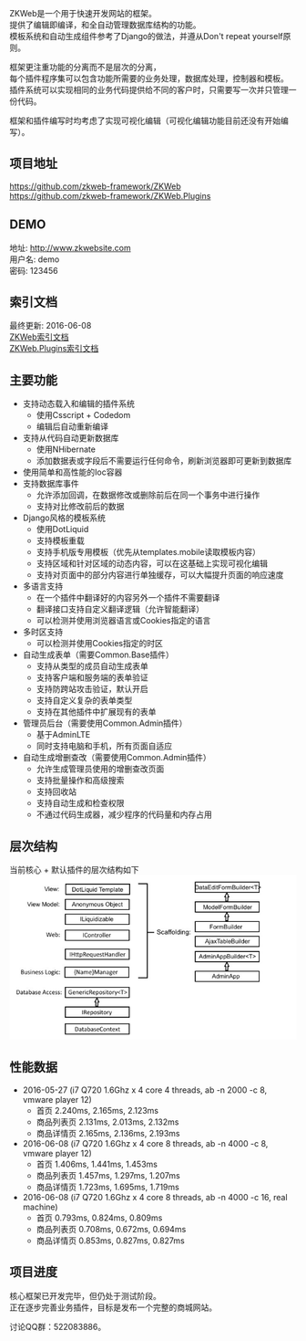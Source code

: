 ZKWeb是一个用于快速开发网站的框架。<br/>
提供了编辑即编译，和全自动管理数据库结构的功能。<br/>
模板系统和自动生成组件参考了Django的做法，并遵从Don't repeat yourself原则。<br/>

框架更注重功能的分离而不是层次的分离，<br/>
每个插件程序集可以包含功能所需要的业务处理，数据库处理，控制器和模板。<br/>
插件系统可以实现相同的业务代码提供给不同的客户时，只需要写一次并只管理一份代码。<br/>

框架和插件编写时均考虑了实现可视化编辑（可视化编辑功能目前还没有开始编写）。<br/>

### <h2>项目地址</h2>

<a href="https://github.com/zkweb-framework/ZKWeb" target="_blank">https://github.com/zkweb-framework/ZKWeb</a></br>
<a href="https://github.com/zkweb-framework/ZKWeb.Plugins" target="_blank">https://github.com/zkweb-framework/ZKWeb.Plugins</a>

### <h2>DEMO</h2>

地址: <a href="http://www.zkwebsite.com" target="_blank">http://www.zkwebsite.com</a><br/>
用户名: demo<br/>
密码: 123456<br/>

### <h2>索引文档</h2>

最终更新: 2016-06-08<br/>
<a href="../references/zkweb/html/annotated.html" target="_blank">ZKWeb索引文档</a></br>
<a href="../references/zkweb.plugins/html/annotated.html" target="_blank">ZKWeb.Plugins索引文档</a>

### <h2>主要功能</h2>

- 支持动态载入和编辑的插件系统
	- 使用Csscript + Codedom
	- 编辑后自动重新编译
- 支持从代码自动更新数据库
	- 使用NHibernate
	- 添加数据表或字段后不需要运行任何命令，刷新浏览器即可更新到数据库	
- 使用简单和高性能的Ioc容器
- 支持数据库事件
	- 允许添加回调，在数据修改或删除前后在同一个事务中进行操作
	- 支持对比修改前后的数据
- Django风格的模板系统
	- 使用DotLiquid
	- 支持模板重载
	- 支持手机版专用模板（优先从templates.mobile读取模板内容）
	- 支持区域和针对区域的动态内容，可以在这基础上实现可视化编辑
	- 支持对页面中的部分内容进行单独缓存，可以大幅提升页面的响应速度
- 多语言支持
	- 在一个插件中翻译好的内容另外一个插件不需要翻译
	- 翻译接口支持自定义翻译逻辑（允许智能翻译）
	- 可以检测并使用浏览器语言或Cookies指定的语言
- 多时区支持
	- 可以检测并使用Cookies指定的时区
- 自动生成表单（需要Common.Base插件）
	- 支持从类型的成员自动生成表单
	- 支持客户端和服务端的表单验证
	- 支持防跨站攻击验证，默认开启
	- 支持自定义复杂的表单类型
	- 支持在其他插件中扩展现有的表单
- 管理员后台（需要使用Common.Admin插件）
	- 基于AdminLTE
	- 同时支持电脑和手机，所有页面自适应
- 自动生成增删查改（需要使用Common.Admin插件）
	- 允许生成管理员使用的增删查改页面
	- 支持批量操作和高级搜索
	- 支持回收站
	- 支持自动生成和检查权限
	- 不通过代码生成器，减少程序的代码量和内存占用

### <h2>层次结构</h2>

当前核心 + 默认插件的层次结构如下<br/>
![](img/architecture.jpg)

### <h2>性能数据</h2>

- 2016-05-27 (i7 Q720 1.6Ghz x 4 core 4 threads, ab -n 2000 -c 8, vmware player 12)
	- 首页 2.240ms, 2.165ms, 2.123ms
	- 商品列表页 2.131ms, 2.013ms, 2.132ms
	- 商品详情页 2.165ms, 2.136ms, 2.193ms
- 2016-06-08 (i7 Q720 1.6Ghz x 4 core 8 threads, ab -n 4000 -c 8, vmware player 12)
	- 首页 1.406ms, 1.441ms, 1.453ms
	- 商品列表页 1.457ms, 1.297ms, 1.207ms
	- 商品详情页 1.723ms, 1.695ms, 1.719ms
- 2016-06-08 (i7 Q720 1.6Ghz x 4 core 8 threads, ab -n 4000 -c 16, real machine)
	- 首页 0.793ms, 0.824ms, 0.809ms
	- 商品列表页 0.708ms, 0.672ms, 0.694ms
	- 商品详情页 0.853ms, 0.827ms, 0.827ms


### <h2>项目进度</h2>

核心框架已开发完毕，但仍处于测试阶段。</br>
正在逐步完善业务插件，目标是发布一个完整的商城网站。

讨论QQ群：522083886。
